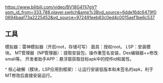 <https://www.bilibili.com/video/BV18G411j7gV?spm_id_from=333.788.player.switch&amp%3Bvd_source=6dde16dc6479f00694baaf73a2225452&vd_source=972491eeb83c0ed4c0015aef1be6c537>
## **工具**
模拟器：雷神模拟器（开启root，存储可写）
面具：授权root。
LSP：安装模块。
MT管理器（NP管理器）：提取安装包，操作重签名安装，Dex编辑器++修改smali等。
开发者助手APP：悬浮窗获取目标apk中的控件id和属性。


^
核心破解（模块，LSP应用到框架）：让运行安装低版本和未签名的apk，利于MT修改后直接安装运行。